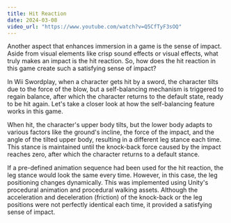 ```yaml
---
title: Hit Reaction
date: 2024-03-08
video_url: "https://www.youtube.com/watch?v=Q5CfTyF3sOQ"
---
```


Another aspect that enhances immersion in a game is the sense of impact. Aside from visual elements like crisp sound effects or visual effects, what truly makes an impact is the hit reaction. So, how does the hit reaction in this game create such a satisfying sense of impact?

<!--more-->

In Wii Swordplay, when a character gets hit by a sword, the character tilts due to the force of the blow, but a self-balancing mechanism is triggered to regain balance, after which the character returns to the default state, ready to be hit again. Let's take a closer look at how the self-balancing feature works in this game.

When hit, the character's upper body tilts, but the lower body adapts to various factors like the ground's incline, the force of the impact, and the angle of the tilted upper body, resulting in a different leg stance each time. This stance is maintained until the knock-back force caused by the impact reaches zero, after which the character returns to a default stance.

If a pre-defined animation sequence had been used for the hit reaction, the leg stance would look the same every time. However, in this case, the leg positioning changes dynamically. This was implemented using Unity's procedural animation and procedural walking assets. Although the acceleration and deceleration (friction) of the knock-back or the leg positions were not perfectly identical each time, it provided a satisfying sense of impact.
